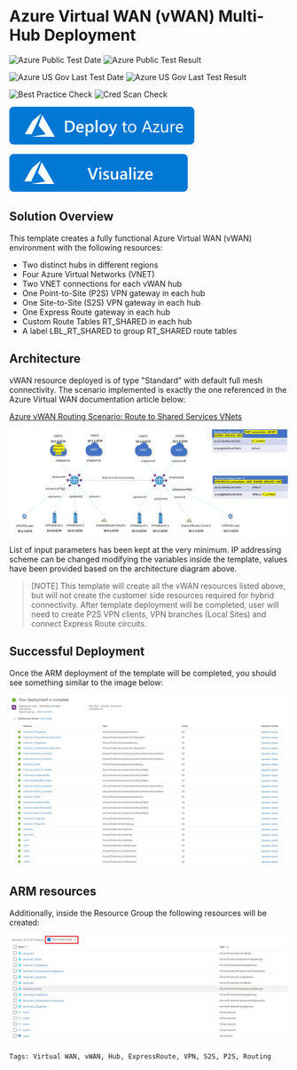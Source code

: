 # Azure Virtual WAN (vWAN) Multi-Hub Deployment

![Azure Public Test Date](https://azurequickstartsservice.blob.core.windows.net/badges/quickstarts/microsoft.network/virtual-wan-with-route-tables/PublicLastTestDate.svg)
![Azure Public Test Result](https://azurequickstartsservice.blob.core.windows.net/badges/quickstarts/microsoft.network/virtual-wan-with-route-tables/PublicDeployment.svg)

![Azure US Gov Last Test Date](https://azurequickstartsservice.blob.core.windows.net/badges/quickstarts/microsoft.network/virtual-wan-with-route-tables/FairfaxLastTestDate.svg)
![Azure US Gov Last Test Result](https://azurequickstartsservice.blob.core.windows.net/badges/quickstarts/microsoft.network/virtual-wan-with-route-tables/FairfaxDeployment.svg)

![Best Practice Check](https://azurequickstartsservice.blob.core.windows.net/badges/quickstarts/microsoft.network/virtual-wan-with-route-tables/BestPracticeResult.svg)
![Cred Scan Check](https://azurequickstartsservice.blob.core.windows.net/badges/quickstarts/microsoft.network/virtual-wan-with-route-tables/CredScanResult.svg)

[![Deploy To Azure](https://raw.githubusercontent.com/Azure/azure-quickstart-templates/master/1-CONTRIBUTION-GUIDE/images/deploytoazure.svg?sanitize=true)](https://portal.azure.com/#create/Microsoft.Template/uri/https%3A%2F%2Fraw.githubusercontent.com%2FAzure%2Fazure-quickstart-templates%2Fmaster%2Fquickstarts%2Fmicrosoft.network%2Fvirtual-wan-with-route-tables%2Fazuredeploy.json)

[![Visualize](https://raw.githubusercontent.com/Azure/azure-quickstart-templates/master/1-CONTRIBUTION-GUIDE/images/visualizebutton.svg?sanitize=true)](http://armviz.io/#/?load=https%3A%2F%2Fraw.githubusercontent.com%2FAzure%2Fazure-quickstart-templates%2Fmaster%2Fquickstarts%2Fmicrosoft.network%2Fvirtual-wan-with-route-tables%2Fazuredeploy.json)

## Solution Overview

This template creates a fully functional Azure Virtual WAN (vWAN) environment with the following resources:

- Two distinct hubs in different regions
- Four Azure Virtual Networks (VNET)
- Two VNET connections for each vWAN hub
- One Point-to-Site (P2S) VPN gateway in each hub
- One Site-to-Site (S2S) VPN gateway in each hub
- One Express Route gateway in each hub
- Custom Route Tables RT_SHARED in each hub
- A label LBL_RT_SHARED to group RT_SHARED route tables

## Architecture

vWAN resource deployed is of type "Standard" with default full mesh connectivity.
The scenario implemented is exactly the one referenced in the Azure Virtual WAN documentation article below:

[Azure vWAN Routing Scenario: Route to Shared Services VNets](https://docs.microsoft.com/azure/virtual-wan/scenario-shared-services-vnet)

![Figure 1](images/route-to-shared-services-vnets-architecture.jpg)

List of input parameters has been kept at the very minimum.
IP addressing scheme can be changed modifying the variables inside the template, values have been provided based on the architecture diagram above.

> [NOTE]
> This template will create all the vWAN resources listed above, but will not create the customer side resources required for hybrid connectivity. After template deployment will be completed, user will need to create P2S VPN clients, VPN branches (Local Sites) and connect Express Route circuits.

## Successful Deployment

Once the ARM deployment of the template will be completed, you should see something similar to the image below:

![Figure 3](images/deploymentcompleteinazureportal.jpg)

## ARM resources

Additionally, inside the Resource Group the following resources will be created:

![Figure 4](images/vwanresourcesinazureportal.jpg)

`Tags: Virtual WAN, vWAN, Hub, ExpressRoute, VPN, S2S, P2S, Routing`
